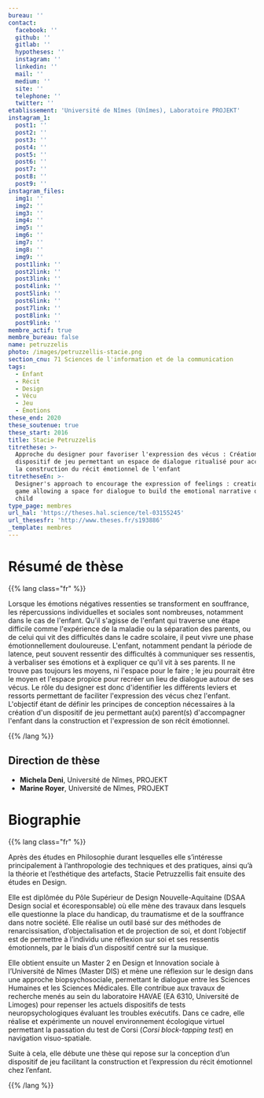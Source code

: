 ```yaml
---
bureau: ''
contact:
  facebook: ''
  github: ''
  gitlab: ''
  hypotheses: ''
  instagram: ''
  linkedin: ''
  mail: ''
  medium: ''
  site: ''
  telephone: ''
  twitter: ''
etablissement: 'Université de Nîmes (Unîmes), Laboratoire PROJEKT'
instagram_1:
  post1: ''
  post2: ''
  post3: ''
  post4: ''
  post5: ''
  post6: ''
  post7: ''
  post8: ''
  post9: ''
instagram_files:
  img1: ''
  img2: ''
  img3: ''
  img4: ''
  img5: ''
  img6: ''
  img7: ''
  img8: ''
  img9: ''
  post1link: ''
  post2link: ''
  post3link: ''
  post4link: ''
  post5link: ''
  post6link: ''
  post7link: ''
  post8link: ''
  post9link: ''
membre_actif: true
membre_bureau: false
name: petruzzelis
photo: /images/petruzzellis-stacie.png
section_cnu: 71 Sciences de l'information et de la communication
tags:
  - Enfant
  - Récit
  - Design
  - Vécu
  - Jeu
  - Émotions
these_end: 2020
these_soutenue: true
these_start: 2016
title: Stacie Petruzzelis
titrethese: >-
  Approche du designer pour favoriser l'expression des vécus : Création d'un
  dispositif de jeu permettant un espace de dialogue ritualisé pour accompagner
  la construction du récit émotionnel de l'enfant
titretheseEn: >-
  Designer's approach to encourage the expression of feelings : creation of a
  game allowing a space for dialogue to build the emotional narrative of the
  child
type_page: membres
url_hal: 'https://theses.hal.science/tel-03155245'
url_thesesfr: 'http://www.theses.fr/s193886'
_template: membres
---
```


<!-- Supprimer les parties non remplies (supprimer les blocks de lang s'il n'y a pas deux langues). Tu es libre d'ajouter ce que tu veux à cette partie -->

# Résumé de thèse

{{% lang class="fr" %}}

Lorsque les émotions négatives ressenties se transforment en souffrance, les répercussions individuelles et sociales sont nombreuses, notamment dans le cas de l'enfant. Qu'il s'agisse de l'enfant qui traverse une étape difficile comme l'expérience de la maladie ou la séparation des parents, ou de celui qui vit des difficultés dans le cadre scolaire, il peut vivre une phase émotionnellement douloureuse. L'enfant, notamment pendant la période de latence, peut souvent ressentir des difficultés à communiquer ses ressentis, à verbaliser ses émotions et à expliquer ce qu'il vit à ses parents. Il ne trouve pas toujours les moyens, ni l'espace pour le faire ; le jeu pourrait être le moyen et l'espace propice pour recréer un lieu de dialogue autour de ses vécus. Le rôle du designer est donc d'identifier les différents leviers et ressorts permettant de faciliter l'expression des vécus chez l'enfant. L'objectif étant de définir les principes de conception nécessaires à la création d'un dispositif de jeu permettant au(x) parent(s) d'accompagner l'enfant dans la construction et l'expression de son récit émotionnel.

{{% /lang %}}

## Direction de thèse

* **Michela Deni**, Université de Nîmes, PROJEKT
* **Marine Royer**, Université de Nîmes, PROJEKT

# Biographie

{{% lang class="fr" %}}

Après des études en Philosophie durant lesquelles elle s’intéresse principalement à l’anthropologie des techniques et des pratiques, ainsi qu’à la théorie et l’esthétique des artefacts, Stacie Petruzzellis fait ensuite des études en Design.

Elle est diplômée du Pôle Supérieur de Design Nouvelle-Aquitaine (DSAA Design social et écoresponsable) où elle mène des travaux dans lesquels elle questionne la place du handicap, du traumatisme et de la souffrance dans notre société. Elle réalise un outil basé sur des méthodes de renarcissisation, d’objectalisation et de projection de soi, et dont l’objectif est de permettre à l’individu une réflexion sur soi et ses ressentis émotionnels, par le biais d’un dispositif centré sur la musique.

Elle obtient ensuite un Master 2 en Design et Innovation sociale à l’Université de Nîmes (Master DIS) et mène une réflexion sur le design dans une approche biopsychosociale, permettant le dialogue entre les Sciences Humaines et les Sciences Médicales. Elle contribue aux travaux de recherche menés au sein du laboratoire HAVAE (EA 6310, Université de Limoges) pour repenser les actuels dispositifs de tests neuropsychologiques évaluant les troubles exécutifs. Dans ce cadre, elle réalise et expérimente un nouvel environnement écologique virtuel permettant la passation du test de Corsi (_Corsi block-tapping test_) en navigation visuo-spatiale.

Suite à cela, elle débute une thèse qui repose sur la conception d’un dispositif de jeu facilitant la construction et l’expression du récit émotionnel chez l’enfant.

{{% /lang %}}
